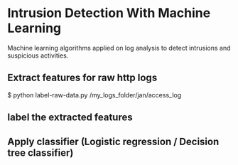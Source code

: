 # Intrusion Detection With Machine Learning
Machine learning algorithms applied on log analysis to detect intrusions and suspicious activities.
## Extract features for raw http logs
$ python label-raw-data.py /my_logs_folder/jan/access_log
## label the extracted features 
## Apply classifier (Logistic regression / Decision tree classifier)
